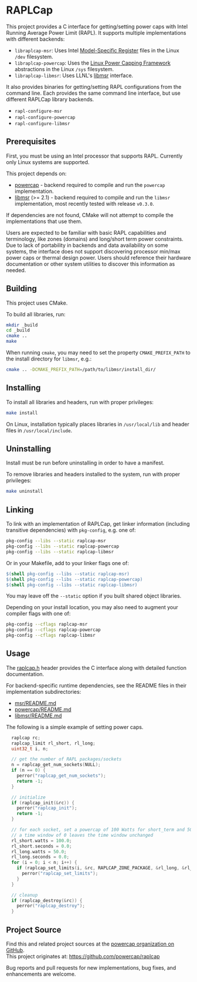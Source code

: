 # RAPLCap

This project provides a C interface for getting/setting power caps with Intel Running Average Power Limit (RAPL).
It supports multiple implementations with different backends:

* `libraplcap-msr`: Uses Intel [Model-Specific Register](https://en.wikipedia.org/wiki/Model-specific_register) files in the Linux `/dev` filesystem.
* `libraplcap-powercap`: Uses the [Linux Power Capping Framework](https://www.kernel.org/doc/Documentation/power/powercap/powercap.txt) abstractions in the Linux `/sys` filesystem.
* `libraplcap-libmsr`: Uses LLNL's [libmsr](https://software.llnl.gov/libmsr) interface.

It also provides binaries for getting/setting RAPL configurations from the command line.
Each provides the same command line interface, but use different RAPLCap library backends.

* `rapl-configure-msr`
* `rapl-configure-powercap`
* `rapl-configure-libmsr`


## Prerequisites

First, you must be using an Intel processor that supports RAPL.
Currently only Linux systems are supported.

This project depends on:

* [powercap](https://github.com/powercap/powercap) - backend required to compile and run the `powercap` implementation.
* [libmsr](https://github.com/LLNL/libmsr/) (>= 2.1) - backend required to compile and run the `libmsr` implementation, most recently tested with release `v0.3.0`.

If dependencies are not found, CMake will not attempt to compile the implementations that use them.

Users are expected to be familiar with basic RAPL capabilities and terminology, like zones (domains) and long/short term power constraints.
Due to lack of portability in backends and data availability on some systems, the interface does not support discovering processor min/max power caps or thermal design power.
Users should reference their hardware documentation or other system utilities to discover this information as needed.


## Building

This project uses CMake.

To build all libraries, run:

``` sh
mkdir _build
cd _build
cmake ..
make
```

When running `cmake`, you may need to set the property `CMAKE_PREFIX_PATH` to the install directory for `libmsr`, e.g.:

``` sh
cmake .. -DCMAKE_PREFIX_PATH=/path/to/libmsr/install_dir/
```


## Installing

To install all libraries and headers, run with proper privileges:

``` sh
make install
```

On Linux, installation typically places libraries in `/usr/local/lib` and header files in `/usr/local/include`.


## Uninstalling

Install must be run before uninstalling in order to have a manifest.

To remove libraries and headers installed to the system, run with proper privileges:

``` sh
make uninstall
```


## Linking

To link with an implementation of RAPLCap, get linker information (including transitive dependencies) with `pkg-config`, e.g. one of:

``` sh
pkg-config --libs --static raplcap-msr
pkg-config --libs --static raplcap-powercap
pkg-config --libs --static raplcap-libmsr
```

Or in your Makefile, add to your linker flags one of:

``` Makefile
$(shell pkg-config --libs --static raplcap-msr)
$(shell pkg-config --libs --static raplcap-powercap)
$(shell pkg-config --libs --static raplcap-libmsr)
```

You may leave off the `--static` option if you built shared object libraries.

Depending on your install location, you may also need to augment your compiler flags with one of:

``` sh
pkg-config --cflags raplcap-msr
pkg-config --cflags raplcap-powercap
pkg-config --cflags raplcap-libmsr
```


## Usage

The [raplcap.h](inc/raplcap.h) header provides the C interface along with detailed function documentation.

For backend-specific runtime dependencies, see the README files in their implementation subdirectories:

* [msr/README.md](msr/README.md)
* [powercap/README.md](powercap/README.md)
* [libmsr/README.md](libmsr/README.md)

The following is a simple example of setting power caps.

``` C
  raplcap rc;
  raplcap_limit rl_short, rl_long;
  uint32_t i, n;

  // get the number of RAPL packages/sockets
  n = raplcap_get_num_sockets(NULL);
  if (n == 0) {
    perror("raplcap_get_num_sockets");
    return -1;
  }

  // initialize
  if (raplcap_init(&rc)) {
    perror("raplcap_init");
    return -1;
  }

  // for each socket, set a powercap of 100 Watts for short_term and 50 Watts for long_term constraints
  // a time window of 0 leaves the time window unchanged
  rl_short.watts = 100.0;
  rl_short.seconds = 0.0;
  rl_long.watts = 50.0;
  rl_long.seconds = 0.0;
  for (i = 0; i < n; i++) {
    if (raplcap_set_limits(i, &rc, RAPLCAP_ZONE_PACKAGE, &rl_long, &rl_short)) {
      perror("raplcap_set_limits");
    }
  }

  // cleanup
  if (raplcap_destroy(&rc)) {
    perror("raplcap_destroy");
  }
```


## Project Source

Find this and related project sources at the [powercap organization on GitHub](https://github.com/powercap).  
This project originates at: https://github.com/powercap/raplcap

Bug reports and pull requests for new implementations, bug fixes, and enhancements are welcome.
